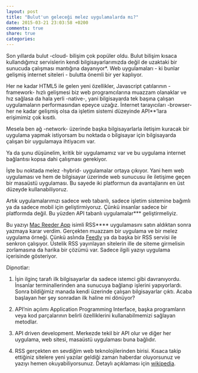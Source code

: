 ```yaml
---
layout: post
title: "Bulut'un geleceği melez uygulamalarda mı?"
date: 2015-03-21 23:03:58 +0200
comments: true
share: true
categories: 
---
```

Son yıllarda bulut -cloud- bilişim çok popüler oldu. Bulut bilişim kısaca kullandığımız servislerin kendi bilgisayarlarımızda değil de uzaktaki bir sunucuda çalışması mantığına dayanıyor*. Web uygulamaları - ki bunlar gelişmiş internet siteleri - bulutta önemli bir yer kaplıyor.

Her ne kadar HTML5 ile gelen yeni özellikler, Javascript çatılarının -framework- hızlı gelişmesi biz web programcılarına muazzam olanaklar ve hız sağlasa da hala yerli -native-, yani bilgisayarda tek başına çalışan uygulamaların performasından epeyce uzağız. İnternet tarayıcıları -browser- her ne kadar gelişmiş olsa da işletim sistemi düzeyinde API**’lara erişimimiz çok kısıtlı. 

Mesela ben ağ -network- üzerinde başka bilgisayarlarla iletişim kuracak bir uygulama yapmak istiyorsam bu noktada o bilgisayar için bilgisayarda çalışan bir uygulamaya ihtiyacım var. 

Ya da şunu düşünelim, kritik bir uygulamamız var ve bu uygulama internet bağlantısı kopsa dahi çalışması gerekiyor. 

İşte bu noktada melez -hybrid- uygulamalar ortaya çıkıyor. Yani hem web uygulaması ve hem de bilgisayar üzerinde web sunucusu ile iletişime geçen bir masaüstü uygulaması. Bu sayede iki platformun da avantajlarını en üst düzeyde kullanabiliyoruz.

Artık uygulamalarımızı sadece web tabanlı, sadece işletim sistemine bağımlı ya da sadece mobil için geliştirmiyoruz. Çünkü insanlar sadece bir platformda değil. Bu yüzden API tabanlı uygulamalar*** geliştirmeliyiz.

Bu yazıyı [Mac Reeder App](http://reederapp.com/mac/) isimli RSS**** uygulamasını satın aldıktan sonra yazmaya karar verdim. Gerçekten muazzam bir uygulama ve bir melez uygulama örneği. Çünkü aslında [Feedly](http://www.feedly.com) ya da başka bir RSS servisi ile senkron çalışıyor. Üstelik RSS yayınlayan sitelerin ille de siteme girmelisin zorlamasına da harika bir çözümü var. Sadece ilgili yazıyı uygulama içerisinde gösteriyor.

Dipnotlar:

1. İşin ilginç tarafı ilk bilgisayarlar da sadece istemci gibi davranıyordu. İnsanlar terminallerinden ana sunucuya bağlanıp işlerini yapıyorlardı. Sonra bildiğimiz manada kendi üzerinde çalışan bilgisayarlar çıktı. Acaba başlayan her şey sonradan ilk haline mi dönüyor?

2. API’nin açılımı Application Programming Interface, başka programların veya kod parçalarının belirli özelliklerini kullanabilmemizi sağlayan metodlar.

3. API driven development. Merkezde tekil bir API olur ve diğer her uygulama, web sitesi, masaüstü uygulaması buna bağlıdır.

4. RSS gerçekten en sevdiğim web teknolojilerinden birisi. Kısaca takip ettiğiniz sitelere yeni yazılar geldiği zaman haberdar oluyorsunuz ve yazıyı hemen okuyabiliyorsunuz. Detaylı açıklaması için [wikipedia](http://tr.wikipedia.org/wiki/RSS).